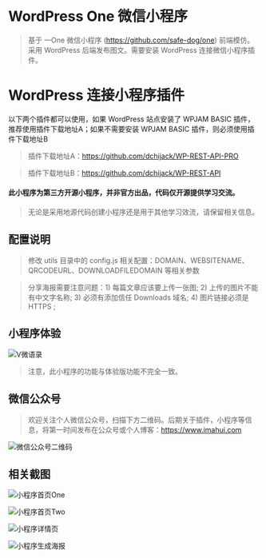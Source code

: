 # WordPress One 微信小程序

> 基于 一One 微信小程序 (https://github.com/safe-dog/one) 前端模仿。采用 WordPress 后端发布图文。需要安装 WordPress 连接微信小程序插件。

# WordPress 连接小程序插件

以下两个插件都可以使用，如果 WordPress 站点安装了 WPJAM BASIC 插件，推荐使用插件下载地址A；如果不需要安装 WPJAM BASIC 插件，则必须使用插件下载地址B

> 插件下载地址A：https://github.com/dchijack/WP-REST-API-PRO  

> 插件下载地址B：https://github.com/dchijack/WP-REST-API

#### 此小程序为第三方开源小程序，并非官方出品，代码仅开源提供学习交流。

> 无论是采用地源代码创建小程序还是用于其他学习效流，请保留相关信息。

## 配置说明

> 修改 utils 目录中的 config.js 相关配置：DOMAIN、WEBSITENAME、QRCODEURL、DOWNLOADFILEDOMAIN 等相关参数

> 分享海报需要注意问题：1) 每篇文章应该要上传一张图; 2) 上传的图片不能有中文字名称; 3) 必须有添加信任 Downloads 域名; 4) 图片链接必须是 HTTPS ;

## 小程序体验

![V微语录](https://github.com/dchijack/WP-REST-API/raw/master/vyulu.jpg)

> 注意，此小程序的功能与体验版功能不完全一致。

## 微信公众号

> 欢迎关注个人微信公众号，扫描下方二维码。后期关于插件，小程序等信息，将第一时间发布在公众号或个人博客：https://www.imahui.com

![微信公众号二维码](https://github.com/dchijack/WP-REST-API/blob/master/qrcode.jpg)

## 相关截图

![小程序首页One](https://github.com/dchijack/WordPress-One-MinAPP/blob/master/indexOne.png) 

![小程序首页Two](https://github.com/dchijack/WordPress-One-MinAPP/blob/master/indexTwo.png)

![小程序详情页](https://github.com/dchijack/WordPress-One-MinAPP/blob/master/detail.png) 

![小程序生成海报](https://github.com/dchijack/WordPress-One-MinAPP/blob/master/prefix.jpg)
